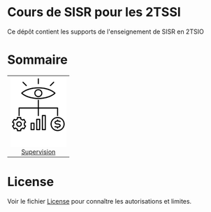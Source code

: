 # Cours de SISR pour les 2TSSI
Ce dépôt contient les supports de l'enseignement de SISR en 2TSIO

# Sommaire

<table cellspacing="0" cellpadding="0" style="border-collapse:collapse; margin:auto;">
<tr>
    <td colspan=6 style="text-align: center;">
      <a title="Supervision" href="./introduction"><img src='./assets/supervision-icon.svg' width="128px"/><br/>Supervision</a>
    </td>
</tr>
</table>

# License
Voir le fichier [License](https://github.com/p-bruno/2TSSI-SISR/blob/main/LICENSE.txt) pour connaître les autorisations et limites.
